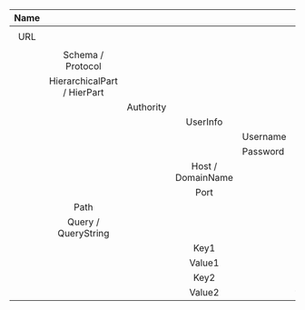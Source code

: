 
| Name |                             |           |                   |          | Value                                                      |
| :--: | :-------------------------: | :-------: | :---------------: | :------- | :--------------------------------------------------------- |
| URL  |                             |           |                   |          | `https://user:pw@keepass.info:80/path/example.php?q=e&s=t` |
|      |      Schema / Protocol      |           |                   |          | `https`                                                    |
|      | HierarchicalPart / HierPart |           |                   |          | `user:pw@keepass.info:80/path/example.php?q=e&s=t`         |
|      |                             | Authority |                   |          | `user:pw@keepass.info:80`                                  |
|      |                             |           |     UserInfo      |          | `user:pw`                                                  |
|      |                             |           |                   | Username | `user`                                                     |
|      |                             |           |                   | Password | `pw`                                                       |
|      |                             |           | Host / DomainName |          | `keepass.info`                                             |
|      |                             |           |       Port        |          | `80`                                                       |
|      |            Path             |           |                   |          | `/path/example.php`                                        |
|      |     Query / QueryString     |           |                   |          | `?q=e&s=t`                                                 |
|      |                             |           |       Key1        |          | q                                                          |
|      |                             |           |      Value1       |          | e                                                          |
|      |                             |           |       Key2        |          | s                                                          |
|      |                             |           |      Value2       |          | t                                                          |